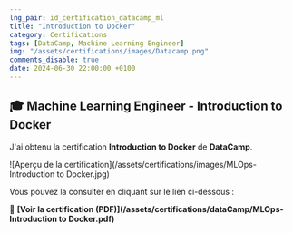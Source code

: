 ```yaml
---
lng_pair: id_certification_datacamp_ml
title: "Introduction to Docker"
category: Certifications
tags: [DataCamp, Machine Learning Engineer]
img: "/assets/certifications/images/Datacamp.png"
comments_disable: true
date: 2024-06-30 22:00:00 +0100
---
```


## 🎓 Machine Learning Engineer - Introduction to Docker

J'ai obtenu la certification **Introduction to Docker** de **DataCamp**.

![Aperçu de la certification](/assets/certifications/images/MLOps-Introduction to Docker.jpg)  

Vous pouvez la consulter en cliquant sur le lien ci-dessous :

📜 **[Voir la certification (PDF)](/assets/certifications/dataCamp/MLOps-Introduction to Docker.pdf)** 
